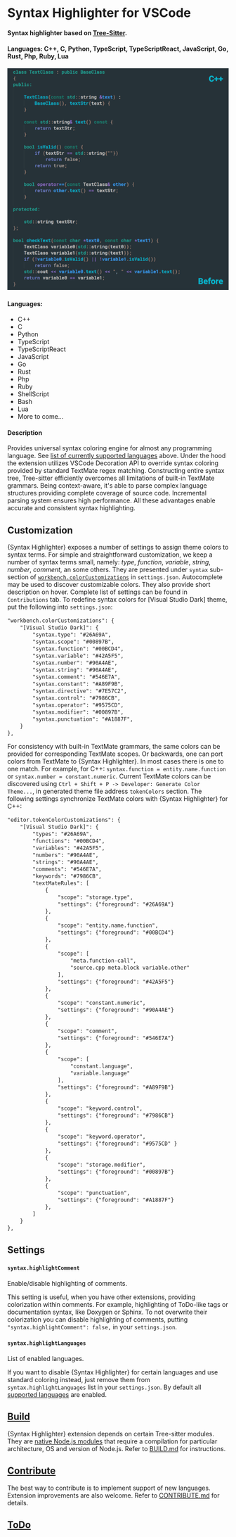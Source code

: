 # Syntax Highlighter for VSCode

#### Syntax highlighter based on [Tree-Sitter](https://tree-sitter.github.io/tree-sitter/).
#### Languages: C++, C, Python, TypeScript, TypeScriptReact, JavaScript, Go, Rust, Php, Ruby, Lua

![demo](images/demo.gif)

#### Languages:
* C++
* C
* Python
* TypeScript
* TypeScriptReact
* JavaScript
* Go
* Rust
* Php
* Ruby
* ShellScript
* Bash
* Lua
* More to come...

#### Description

Provides universal syntax coloring engine for almost any programming language.
See [list of currently supported languages](#languages) above. Under the hood
the extension utilizes VSCode Decoration API to override syntax coloring provided
by standard TextMate regex matching. Constructing entire syntax tree, Tree-sitter
efficiently overcomes all limitations of built-in TextMate grammars. Being
context-aware, it's able to parse complex language structures providing complete
coverage of source code. Incremental parsing system ensures high performance.
All these advantages enable accurate and consistent syntax highlighting.

## Customization

{Syntax Highlighter} exposes a number of settings to assign theme colors to syntax terms.
For simple and straightforward customization, we keep a number of syntax terms small,
namely: *type*, *function*, *variable*, *string*, *number*, *comment*, an some others.
They are presented under `syntax` sub-section of
[`workbench.colorCustomizations`](https://code.visualstudio.com/api/references/theme-color)
in `settings.json`. Autocomplete may be used to discover customizable colors.
They also provide short description on hover. Complete list of settings can be found
in `Contributions` tab. To redefine syntax colors for [Visual Studio Dark] theme, put
the following into `settings.json`:

    "workbench.colorCustomizations": {
        "[Visual Studio Dark]": {
            "syntax.type": "#26A69A",
            "syntax.scope": "#00897B",
            "syntax.function": "#00BCD4",
            "syntax.variable": "#42A5F5",
            "syntax.number": "#90A4AE",
            "syntax.string": "#90A4AE",
            "syntax.comment": "#546E7A",
            "syntax.constant": "#A89F9B",
            "syntax.directive": "#7E57C2",
            "syntax.control": "#7986CB",
            "syntax.operator": "#9575CD",
            "syntax.modifier": "#00897B",
            "syntax.punctuation": "#A1887F",
        }
    },

For consistency with built-in TextMate grammars, the same colors can be provided
for corresponding TextMate scopes. Or backwards, one can port colors from TextMate
to {Syntax Highlighter}. In most cases there is one to one match. For example, for
C++: `syntax.function = entity.name.function` or `syntax.number = constant.numeric`.
Current TextMate colors can be discovered using `Ctrl + Shift + P -> Developer:
Generate Color Theme...`, in generated theme file address `tokenColors` section.
The following settings synchronize TextMate colors with {Syntax Highlighter} for C++:

    "editor.tokenColorCustomizations": {
        "[Visual Studio Dark]": {
            "types": "#26A69A",
            "functions": "#00BCD4",
            "variables": "#42A5F5",
            "numbers": "#90A4AE",
            "strings": "#90A4AE",
            "comments": "#546E7A",
            "keywords": "#7986CB",
            "textMateRules": [
                {
                    "scope": "storage.type",
                    "settings": {"foreground": "#26A69A"}
                },
                {
                    "scope": "entity.name.function",
                    "settings": {"foreground": "#00BCD4"}
                },
                {
                    "scope": [
                        "meta.function-call",
                        "source.cpp meta.block variable.other"
                    ],
                    "settings": {"foreground": "#42A5F5"}
                },
                {
                    "scope": "constant.numeric",
                    "settings": {"foreground": "#90A4AE"}
                },
                {
                    "scope": "comment",
                    "settings": {"foreground": "#546E7A"}
                },
                {
                    "scope": [
                        "constant.language",
                        "variable.language"
                    ],
                    "settings": {"foreground": "#A89F9B"}
                },
                {
                    "scope": "keyword.control",
                    "settings": {"foreground": "#7986CB"}
                },
                {
                    "scope": "keyword.operator",
                    "settings": {"foreground": "#9575CD" }
                },
                {
                    "scope": "storage.modifier",
                    "settings": {"foreground": "#00897B"}
                },
                {
                    "scope": "punctuation",
                    "settings": {"foreground": "#A1887F"}
                },
            ]
        }
    },

## Settings
#### `syntax.highlightComment`
Enable/disable highlighting of comments.

This setting is useful, when you have other extensions, providing colorization within
comments. For example, highlighting of ToDo-like tags or documentation syntax, like
Doxygen or Sphinx. To not overwrite their colorization you can disable highlighting of
comments, putting `"syntax.highlightComment": false,` in your `settings.json`.

#### `syntax.highlightLanguages`
List of enabled languages.

If you want to disable {Syntax Highlighter} for certain languages and use standard
coloring instead, just remove them from `syntax.highlightLanguages` list in your
`settings.json`. By default all [supported languages]((#languages)) are enabled.


## [Build](BUILD.md)

{Syntax Highlighter} extension depends on certain Tree-sitter modules.
They are [native Node.js modules](https://nodejs.org/api/addons.html)
that require a compilation for particular architecture, OS and version
of Node.js. Refer to [BUILD.md](BUILD.md) for instructions.

## [Contribute](CONTRIBUTING.md)

The best way to contribute is to implement support of new languages. Extension
improvements are also welcome. Refer to [CONTRIBUTE.md](CONTRIBUTE.md) for details.

## [ToDo](TODO.md)
